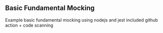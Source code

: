 ## Basic Fundamental Mocking

Example basic fundamental mocking using nodejs and jest included github action + code scanning
